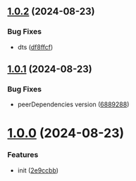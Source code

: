 ## [1.0.2](https://github.com/hemengke1997/x-ahooks/compare/v1.0.1...v1.0.2) (2024-08-23)


### Bug Fixes

* dts ([df8ffcf](https://github.com/hemengke1997/x-ahooks/commit/df8ffcf9975febe8beade2a77da005141f39cd4e))



## [1.0.1](https://github.com/hemengke1997/x-ahooks/compare/v1.0.0...v1.0.1) (2024-08-23)


### Bug Fixes

* peerDependencies version ([6889288](https://github.com/hemengke1997/x-ahooks/commit/6889288d4cb005fd410a3798b56f888143a89ccb))



# [1.0.0](https://github.com/hemengke1997/x-ahooks/compare/2e9ccbbf78aacf2c6b61ea80a1fc3af8233ac363...v1.0.0) (2024-08-23)


### Features

* init ([2e9ccbb](https://github.com/hemengke1997/x-ahooks/commit/2e9ccbbf78aacf2c6b61ea80a1fc3af8233ac363))



